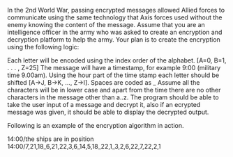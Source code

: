 In the 2nd World War, passing encrypted messages allowed Allied forces to communicate using the same technology that Axis forces used without the enemy knowing the content of the message. Assume that you are an intelligence officer in the army who was asked to create an encryption and decryption platform to help the army. Your plan is to create the encryption using the following logic:

Each letter will be encoded using the index order of the alphabet. [A=0, B=1, . . . , Z=25]
The message will have a timestamp, for example 9:00 (military time 9.00am). Using the hour part of the time stamp each letter should be shifted [A->J, B->K, ..., Z->I].
Spaces are coded as _
Assume all the characters will be in lower case and apart from the time there are no other characters in the message other than a..z.
The program should be able to take the user input of a message and decrypt it, also if an ecrypted message was given, it should be able to display the decrypted output.

Following is an example of the encryption algorithm in action.

14:00/the ships are in position
14:00/7,21,18_6,21,22,3,6_14,5,18_22,1_3,2,6,22,7,22,2,1
